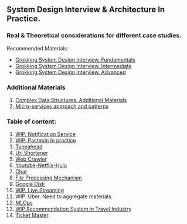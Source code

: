 ## System Design Interview & Architecture In Practice.
### Real & Theoretical considerations for different case studies.

Recommended Materials:  
* [Grokking System Design Interview. Fundamentals](https://www.designgurus.io/course/grokking-system-design-fundamentals)    
* [Grokking System Design Interview. Intermediate](https://www.designgurus.io/course/grokking-the-system-design-interview)    
* [Grokking System Design Interview. Advanced](https://www.designgurus.io/course/grokking-the-advanced-system-design-interview)    

### Additional Materials
1. [Complex Data Structures. Additional Materials](https://github.com/Glareone/Azure-Solution-and-Enterprise-Architecture-in-Depth/tree/main/complex-data-structures-in-depth)
2. [Micro-services approach and patterns](https://github.com/Glareone/Azure-Solution-and-Enterprise-Architecture-in-Depth/tree/main/microservices-approaches-patterns)

### Table of content:
1. [WIP. Notification Service](./Notification_service.md)
2. [WIP. Pastebin In practice](./Pastebin%20in%20practice.md)
3. [Typeahead](./TypeAhead_Trie_Autocomplete.md)
4. [Url Shortener](./Url%20Shortener.md)
5. [Web Crawler](./Web%20Crawler.md)
6. [Youtube-Netflix-Hulu](./Youtube-Netflix-Hulu.md)
7. [Chat](./chat.md)
8. [File Processing Mechanism](./file-processing.md)
9. [Google Disk](./google-disk.md)
10. [WIP. Live Streaming](./live-streaming.md)
11. WIP. Uber. Need to aggregate materials.
12. [MLOps](./ml-ops.md)
13. [WIP.Recommendation System in Travel Industry](./recommendation-system-travel.md)
14. [Ticket Master](./ticket-master.md)

